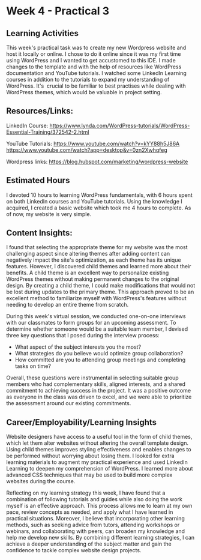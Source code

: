 # Week 4 - Practical 3

## Learning Activities

This week's practical task was to create my new Wordpress website and host it locally or online. I chose to do it online since it was my first time using WordPress and I wanted to get accustomed to this IDE. I made changes to the template and with the help of resources like WordPress documentation and YouTube tutorials. I watched some LinkedIn Learning courses in addition to the tutorials to expand my understanding of WordPress. It's  crucial to be familiar to best practises while dealing with WordPress themes, which would be valuable in project setting. 

## Resources/Links:

LinkedIn Course:
https://www.lynda.com/WordPress-tutorials/WordPress-Essential-Training/372542-2.html 

YouTube Tutorials:
https://www.youtube.com/watch?v=kYY88h5J86A
https://www.youtube.com/watch?app=desktop&v=0zn2Xwhqfeg

Wordpress links:
https://blog.hubspot.com/marketing/wordpress-website

## Estimated Hours

I devoted 10 hours to learning WordPress fundamentals, with 6 hours spent on both LinkedIn courses and YouTube tutorials. Using the knowledge I acquired, I created a basic website which took me 4 hours to complete. As of now, my website is very simple.

## Content Insights:

I found that selecting the appropriate theme for my website was the most challenging aspect since altering themes after adding content can negatively impact the site's optimization, as each theme has its unique features. However, I discovered child themes and learned more about their benefits. A child theme is an excellent way to personalize existing WordPress themes without making permanent changes to the original design. By creating a child theme, I could make modifications that would not be lost during updates to the primary theme. This approach proved to be an excellent method to familiarize myself with WordPress's features without needing to develop an entire theme from scratch.

During this week's virtual session, we conducted one-on-one interviews with our classmates to form groups for an upcoming assessment. To determine whether someone would be a suitable team member, I devised three key questions that I posed during the interview process:

- What aspect of the subject interests you the most?
- What strategies do you believe would optimize group collaboration?
- How committed are you to attending group meetings and completing tasks on time?

Overall, these questions were instrumental in selecting suitable group members who had complementary skills, aligned interests, and a shared commitment to achieving success in the project. It was a positive outcome as everyone in the class was driven to excel, and we were able to prioritize the assessment around our existing commitments.

## Career/Employability/Learning Insights

Website designers have access to a useful tool in the form of child themes, which let them alter websites without altering the overall template design. Using child themes improves styling effectiveness and enables changes to be performed without worrying about losing them. I looked for extra learning materials to augment my practical experience and used LinkedIn Learning to deepen my comprehension of WordPress. I learned more about advanced CSS techniques that may be used to build more complex websites during the course.

Reflecting on my learning strategy this week, I have found that a combination of following tutorials and guides while also doing the work myself is an effective approach. This process allows me to learn at my own pace, review concepts as needed, and apply what I have learned in practical situations. Moreover, I believe that incorporating other learning methods, such as seeking advice from tutors, attending workshops or webinars, and collaborating with peers, can broaden my knowledge and help me develop new skills. By combining different learning strategies, I can achieve a deeper understanding of the subject matter and gain the confidence to tackle complex website design projects.
